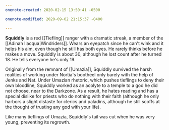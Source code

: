 ```yaml
---
onenote-created: 2020-02-15 13:50:41 -0500

onenote-modified: 2020-09-02 21:15:37 -0400

---
```


**Squiddly** is a red [[Tiefling]] ranger with a dramatic streak, a member of the [[Adinah Ilacqua|Windriders]]. Wears an eyepatch since he can't wink and it helps his aim, even though he still has both eyes. He rarely thinks before he makes a move. Squiddly is about 30, although he lost count after he turned 18. He tells everyone he's only 19.

Originally from the remnant of [[Umazia]], Squiddly survived the harsh realities of working under Nortia's bootheel only barely with the help of Jenks and Nat. Under Umazian rhetoric, which pushes tieflings to deny their own bloodline, Squiddly worked as an acolyte to a temple to a god he did not choose, near to the Darkzone. As a result, he hates reading and has a special dislike for priests who do nothing with their faith (although he only harbors a slight distaste for clerics and paladins, although he still scoffs at the thought of trusting any god with your life).



Like many tieflings of Umazia, Squiddly's tail was cut when he was very young, preventing its regrowth.
